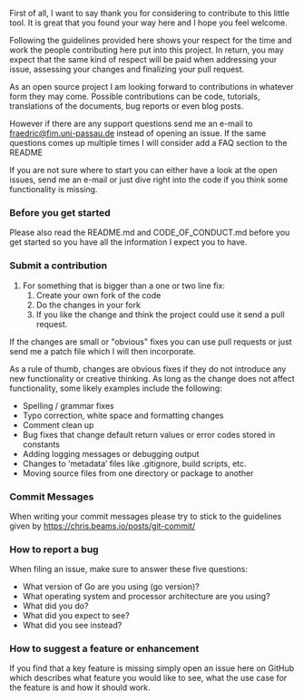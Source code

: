 First of all, I want to say thank you for considering to contribute to this little tool.
It is great that you found your way here and I hope you feel welcome.  

Following the guidelines provided here shows your respect for the time and work the people 
contributing here put into this project. In return, you may expect that the same kind of respect
will be paid when addressing your issue, assessing your changes and 
finalizing your pull request.

As an open source project I am looking forward to contributions in whatever form they may come.
Possible contributions can be code, tutorials, translations of the documents, bug reports or 
even blog posts.

However if there are any support questions send me an e-mail to fraedric@fim.uni-passau.de 
instead of opening an issue. If the same questions comes up multiple times I will consider 
add a FAQ section to the README

If you are not sure where to start you can either have a look at the open issues, send me an 
e-mail or just dive right into the code if you think some functionality is missing. 

### Before you get started

Please also read the README.md and CODE_OF_CONDUCT.md before you get started so you have 
all the information I expect you to have.

### Submit a contribution

1. For something that is bigger than a one or two line fix:
    1. Create your own fork of the code
    1. Do the changes in your fork
    1. If you like the change and think the project could use it send a pull request.

If the changes are small or "obvious" fixes you can use pull requests or just send me a patch 
file which I will then incorporate.

As a rule of thumb, changes are obvious fixes if they do not introduce any new functionality or creative thinking. As long as the change does not affect functionality, some likely examples include the following:
- Spelling / grammar fixes
- Typo correction, white space and formatting changes
- Comment clean up
- Bug fixes that change default return values or error codes stored in constants
- Adding logging messages or debugging output
- Changes to ‘metadata’ files like .gitignore, build scripts, etc.
- Moving source files from one directory or package to another


### Commit Messages
When writing your commit messages please try to stick to the guidelines given by 
https://chris.beams.io/posts/git-commit/

### How to report a bug 

When filing an issue, make sure to answer these five questions:

* What version of Go are you using (go version)?
* What operating system and processor architecture are you using?
* What did you do?
* What did you expect to see?
* What did you see instead? 

### How to suggest a feature or enhancement

If you find that a key feature is missing simply open an issue here on GitHub which describes
what feature you would like to see, what the use case for the feature is and how it should work.

